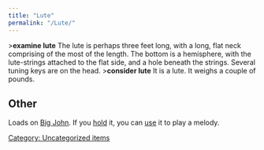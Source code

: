 ```yaml
---
title: "Lute"
permalink: "/Lute/"
---
```


\>**examine lute**
The lute is perhaps three feet long, with a long, flat neck comprising
of
the most of the length. The bottom is a hemisphere, with the
lute-strings
attached to the flat side, and a hole beneath the strings. Several
tuning
keys are on the head.
\>**consider lute**
It is a lute.
It weighs a couple of pounds.

## Other

Loads on [Big John](Big_John "wikilink"). If you [hold](hold "wikilink")
it, you can [use](use "wikilink") it to play a melody.

[Category: Uncategorized
items](Category:_Uncategorized_items "wikilink")